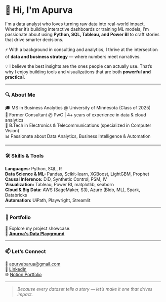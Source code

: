 # 👋 Hi, I'm Apurva

I'm a data analyst who loves turning raw data into real-world impact. Whether it’s building interactive dashboards or training ML models, I’m passionate about using **Python, SQL, Tableau, and Power BI** to craft stories that drive smarter decisions.

⚡ With a background in consulting and analytics, I thrive at the intersection of **data and business strategy** — where numbers meet narratives.

💡 I believe the best insights are the ones people can actually use. That’s why I enjoy building tools and visualizations that are both **powerful and practical**.

---

### 🔍 About Me 

🎓 MS in Business Analytics @ University of Minnesota (Class of 2025)  
💼 Former Consultant @ PwC | 4+ years of experience in data & cloud analytics  
🧠 B.Tech in Electronics & Telecommunications (specialized in Computer Vision)  
📊 Passionate about Data Analytics, Business Intelligence & Automation  

---

### 🛠️ Skills & Tools

**Languages:** Python, SQL, R  
**Data Science & ML:** Pandas, Scikit-learn, XGBoost, LightGBM, Prophet  
**Causal Inference:** DiD, Synthetic Control, PSM, IV  
**Visualization:** Tableau, Power BI, matplotlib, seaborn  
**Cloud & Big Data:** AWS (SageMaker, S3), Azure (Blob, ML), Spark, Databricks  
**Automation:** UiPath, Playwright, Streamlit  

---

### 📁 Portfolio

🎯 Explore my project showcase:  
🔗 [**Apurva's Data Playground**](https://www.notion.so/Apurva-s-Data-Playground-20922c5282ef80af860dc9e85432b7a5)

---

### 📫 Let’s Connect

💌 [apurvabarua@gmail.com](mailto:apurvabarua@gmail.com)  
🔗 [LinkedIn](https://www.linkedin.com/in/apurva-barua)  
🌐 [Notion Portfolio](https://www.notion.so/Apurva-s-Data-Playground-20922c5282ef80af860dc9e85432b7a5)

---

> *Because every dataset tells a story — let’s make it one that drives impact.*
